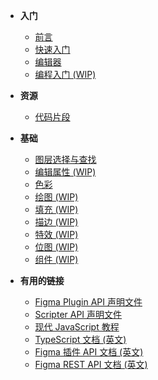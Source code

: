 - **入门**
    - [前言](foreword)
    - [快速入门](quick_start)
    - [编辑器](editor)
    - [编程入门 (WIP)](programming)

- **资源**
    - [代码片段](code_snippets)

- **基础**
    - [图层选择与查找](selection)
    - [编辑属性 (WIP)](editing_properties)
    - [色彩](color)
    - [绘图 (WIP)](drawing)
    - [填充 (WIP)](fill)
    - [描边 (WIP)](stroke)
    - [特效 (WIP)](effects)
    - [位图 (WIP)](image)
    - [组件 (WIP)](component)

- **有用的链接**
    - [Figma Plugin API 声明文件](figma_api)
    - [Scripter API 声明文件](scripter_api)
    - [现代 JavaScript 教程](https://zh.javascript.info/)
    - [TypeScript 文档 (英文)](https://www.typescriptlang.org/docs/home.html)
    - [Figma 插件 API 文档 (英文)](https://www.figma.com/plugin-docs/api/api-overview/)
    - [Figma REST API 文档 (英文)](https://www.figma.com/developers/api)
